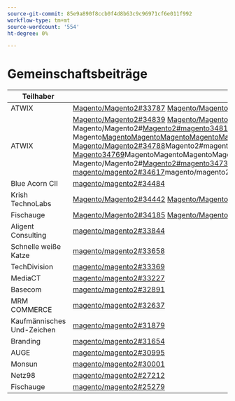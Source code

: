 ```yaml
---
source-git-commit: 85e9a890f8ccb0f4d8b63c9c96971cf6e011f992
workflow-type: tm+mt
source-wordcount: '554'
ht-degree: 0%

---
```

# Gemeinschaftsbeiträge

| Teilhaber | Pull-Anforderungen | Verwandte GitHub-Probleme |
| ------- | ------- | ------- |
| ATWIX | [Magento/Magento2#33787](https://github.com/magento/magento2/pull/33787) [Magento/Magento2#33662](https://github.com/magento/magento2/pull/33662)Magento/Magento2#33661[ ](https://github.com/magento/magento2/pull/33661)Magento/Magento2#33431[Magento/Magento2#](https://github.com/magento/magento2/pull/33431)Magento/Magento2#33218[](https://github.com/magento/magento2/pull/33232) 33214[ Magento/Magento2#](https://github.com/magento/magento2/pull/33218)32226[ Magento/Magento2#](https://github.com/magento/magento2/pull/33214)Magento/Magento 32139[](https://github.com/magento/magento2/pull/32226) 32133[ ](https://github.com/magento/magento2/pull/32139) 32117[ ](https://github.com/magento/magento2/pull/32133) 32112[ Magento/Magento zu Magento#](https://github.com/magento/magento2/pull/32117)MagentoMagentoMagento#[33232](https://github.com/magento/magento2/pull/32112) MagentoMagento | [Magento/Magento2#33689](https://github.com/magento/magento2/issues/33689) [Magento/Magento2#33635](https://github.com/magento/magento2/issues/33635) [Magento/Magento2#33556](https://github.com/magento/magento2/issues/33556) [Magento/Magento2#33806](https://github.com/magento/magento2/issues/33806)[ 32381](https://github.com/magento/magento2/issues/32381) Magento/Magento2#[Magento/Magento2#33786](https://github.com/magento/magento2/issues/33786)[ 33785](https://github.com/magento/magento2/issues/33785) Magento/Magento2#[Magento/Magento2#33784](https://github.com/magento/magento2/issues/33784)[Magento/Magento2#33775](https://github.com/magento/magento2/issues/33775) |
| ATWIX | [Magento/Magento2#34839](https://github.com/magento/magento2/pull/34839) [Magento/Magento2#34827](https://github.com/magento/magento2/pull/34827)Magento/Magento2#34821[ ](https://github.com/magento/magento2/pull/34821)Magento/Magento2#34820[Magento/Magento2#](https://github.com/magento/magento2/pull/34820)Magento/Magento2#34793[Magento/Magento2#](https://github.com/magento/magento2/pull/34819)Magento/Magento2#[Magento/Magento 34774](https://github.com/magento/magento2/pull/34793)Magento/Magento zu Magento#[MagentoMagentoMagento#](https://github.com/magento/magento2/pull/34788)MagentoMagento Magento/Magento2#[Magento2#magento34819](https://github.com/magento/magento2/pull/34781)magento/magento2#magentoMagentoMagentoMagento#2MagentoMagentoMagentoMagento#2MagentoMagentoMagentoMagentoMagento#2MagentoMagentoMagentoMagentoMagentoMagentoMagentoMagentoMagentoMagentoMagentoMagentoMagentoMagentoMagentoMagentoMagentoMagentoMagentoMagentoMagentoMagentoMagentoMagentoMagentoMagentoMagentoMagentoMagentoMagentoMagentoMagentoMagentoMagentoMagentoMagentoMagentoMagentoMagentoMagentoMagentoMagentoMagentoMagentoMagentoMagentoMagentoMagentoMagentoMagentoMagentoMagentoMagento Magento[MagentoMagentoMagentoMagentoMagentoMagentoMagento2#magentoMagento2#magentoMagentoMagento2#magentoMagento2#magentoMagentoMagentoMagentoMagento2#magentoMagentoMagentoMagentoMagentoMagentoMagento2#magentoMagentoMagentoMagentoMagentoMagento2 Magento/Magento2#34788](https://github.com/magento/magento2/pull/34774)Magento2#magento34781[magento/magento2#magentoMagentoMagentoMagento#2MagentoMagentoMagentoMagento#2MagentoMagentoMagentoMagentoMagento#2MagentoMagentoMagentoMagentoMagentoMagentoMagentoMagentoMagentoMagentoMagentoMagentoMagentoMagentoMagentoMagentoMagentoMagentoMagentoMagentoMagentoMagentoMagentoMagentoMagentoMagentoMagentoMagentoMagentoMagentoMagentoMagentoMagentoMagentoMagentoMagentoMagentoMagentoMagentoMagentoMagentoMagentoMagentoMagentoMagentoMagentoMagentoMagentoMagentoMagentoMagentoMagentoMagento Magento34769](https://github.com/magento/magento2/pull/34769)MagentoMagentoMagentoMagentoMagentoMagentoMagento2#magentoMagento2#magentoMagentoMagento2#magentoMagento2#magentoMagentoMagentoMagentoMagento2#magentoMagentoMagentoMagentoMagentoMagentoMagento2#magentoMagentoMagentoMagentoMagentoMagento2 Magento/Magento2#[Magento2#magento34737](https://github.com/magento/magento2/pull/34737)magento/magento2#magentoMagentoMagentoMagento#2MagentoMagentoMagentoMagento#2MagentoMagentoMagentoMagentoMagento#2MagentoMagentoMagentoMagentoMagentoMagentoMagentoMagentoMagentoMagentoMagentoMagentoMagentoMagentoMagentoMagentoMagentoMagentoMagentoMagentoMagentoMagentoMagentoMagentoMagentoMagentoMagentoMagentoMagentoMagentoMagentoMagentoMagentoMagentoMagentoMagentoMagentoMagentoMagentoMagentoMagentoMagentoMagentoMagentoMagentoMagentoMagentoMagentoMagentoMagentoMagentoMagentoMagento [magento/magento2#34617](https://github.com/magento/magento2/pull/34617)magento/magento2#[ 34522](https://github.com/magento/magento2/pull/34522) [ 34492](https://github.com/magento/magento2/pull/34492) [ 34491](https://github.com/magento/magento2/pull/34491) [ 34470](https://github.com/magento/magento2/pull/34470) [ 34419](https://github.com/magento/magento2/pull/34419) [ 34418](https://github.com/magento/magento2/pull/34418) [ 34410](https://github.com/magento/magento2/pull/34410) [ 34400](https://github.com/magento/magento2/pull/34400) [ 34346](https://github.com/magento/magento2/pull/34346) [ 34302](https://github.com/magento/magento2/pull/34302) [ 34298](https://github.com/magento/magento2/pull/34298) [ 34257](https://github.com/magento/magento2/pull/34257) [ 34256](https://github.com/magento/magento2/pull/34256) [ 34207](https://github.com/magento/magento2/pull/34207) [ 34152](https://github.com/magento/magento2/pull/34152) [ 34149](https://github.com/magento/magento2/pull/34149) [ 34128](https://github.com/magento/magento2/pull/34128) [ 34114](https://github.com/magento/magento2/pull/34114) [ 34113](https://github.com/magento/magento2/pull/34113) [ 34110](https://github.com/magento/magento2/pull/34110) [ 34099](https://github.com/magento/magento2/pull/34099) [ 34076](https://github.com/magento/magento2/pull/34076) [ 34075](https://github.com/magento/magento2/pull/34075) [ 34051](https://github.com/magento/magento2/pull/34051) [ 34022](https://github.com/magento/magento2/pull/34022) [ 33999](https://github.com/magento/magento2/pull/33999) [ 33787](https://github.com/magento/magento2/pull/33787) [ 33727](https://github.com/magento/magento2/pull/33727) [ 33683](https://github.com/magento/magento2/pull/33683) [ 33682](https://github.com/magento/magento2/pull/33682) [ 33662](https://github.com/magento/magento2/pull/33662) [ 33661](https://github.com/magento/magento2/pull/33661) [ 33571](https://github.com/magento/magento2/pull/33571) [ 33549](https://github.com/magento/magento2/pull/33549) [ 33547](https://github.com/magento/magento2/pull/33547) [ 33530](https://github.com/magento/magento2/pull/33530) [ 33454](https://github.com/magento/magento2/pull/33454) [ 33431](https://github.com/magento/magento2/pull/33431) [ 33232](https://github.com/magento/magento2/pull/33232) [ 33218](https://github.com/magento/magento2/pull/33218) [ 33214](https://github.com/magento/magento2/pull/33214) [ 33149](https://github.com/magento/magento2/pull/33149) [ 33124](https://github.com/magento/magento2/pull/33124) [ 33106](https://github.com/magento/magento2/pull/33106) [ 32999](https://github.com/magento/magento2/pull/32999) [ 32997](https://github.com/magento/magento2/pull/32997) [ 32986](https://github.com/magento/magento2/pull/32986) [ 32877](https://github.com/magento/magento2/pull/32877) [ 32792](https://github.com/magento/magento2/pull/32792) [ 32771](https://github.com/magento/magento2/pull/32771) [ 32282](https://github.com/magento/magento2/pull/32282) [ 32226](https://github.com/magento/magento2/pull/32226) [ 32139](https://github.com/magento/magento2/pull/32139) [ 32133](https://github.com/magento/magento2/pull/32133) [ 32117](https://github.com/magento/magento2/pull/32117) [ 32112](https://github.com/magento/magento2/pull/32112) [ 31963](https://github.com/magento/magento2/pull/31963) [ 31894](https://github.com/magento/magento2/pull/31894) [ 31877](https://github.com/magento/magento2/pull/31877) [ 31785](https://github.com/magento/magento2/pull/31785) [ 31774](https://github.com/magento/magento2/pull/31774) [ 31100](https://github.com/magento/magento2/pull/31100) [ 30803](https://github.com/magento/magento2/pull/30803) [ 30562](https://github.com/magento/magento2/pull/30562) [ 30526](https://github.com/magento/magento2/pull/30526) | [Magento/Magento2#34579](https://github.com/magento/magento2/issues/34579) [Magento/Magento2#34490](https://github.com/magento/magento2/issues/34490)Magento/Magento2#34422[ ](https://github.com/magento/magento2/issues/34422)Magento/Magento2#34510[Magento/Magento2#](https://github.com/magento/magento2/issues/34510)Magento/Magento2#34511[Magento/Magento2#](https://github.com/magento/magento2/issues/34414)Magento/Magento2#[Magento/Magento 34317](https://github.com/magento/magento2/issues/34511)Magento/Magento zu Magento#[MagentoMagentoMagento#](https://github.com/magento/magento2/issues/34435)MagentoMagento Magento/Magento2#[Magento2#magento34414](https://github.com/magento/magento2/issues/34512)magento/magento2#magentoMagentoMagentoMagento#2MagentoMagentoMagentoMagento#2MagentoMagentoMagentoMagentoMagento#2MagentoMagentoMagentoMagentoMagentoMagentoMagentoMagentoMagentoMagentoMagentoMagentoMagentoMagentoMagentoMagentoMagentoMagentoMagentoMagentoMagentoMagentoMagentoMagentoMagentoMagentoMagentoMagentoMagentoMagentoMagentoMagentoMagentoMagentoMagentoMagentoMagentoMagentoMagentoMagentoMagentoMagentoMagentoMagentoMagentoMagentoMagentoMagentoMagentoMagentoMagentoMagentoMagento Magento/DevDocs#9248[magento/magento2#magento/magento2#magentoMagentoMagentoMagentoMagento2#magentoMagentoMagento2MagentoMagentoMagentoMagentoMagentoMagentoMagentoMagentoMagentoMagentoMagentoMagentoMagentoMagento2234435](https://github.com/magento/magento2/issues/34317)MagentoMagentoMagentoMagento22MagentoMagentoMagento2MagentoMagentoMagentoMagento2Magento2MagentoMagentoMagentoMagentoMagentoMagento2MagentoMagentoMagento22MagentoMagentoMagentoMagentoMagentoMagentoMagentoMagentoMagentoMagentoMagentoMagento2MagentoMagentoMagentoMagen34512[magento/magento2#32948](https://github.com/magento/magento2/issues/32948)magento/magento2#[ 26254](https://github.com/magento/magento2/issues/26254) [ 34316](https://github.com/magento/magento2/issues/34316) [ 34314](https://github.com/magento/magento2/issues/34314) [ 34313](https://github.com/magento/magento2/issues/34313) [ 34312](https://github.com/magento/magento2/issues/34312) [ 34311](https://github.com/magento/magento2/issues/34311) [ 34315](https://github.com/magento/magento2/issues/34315) [ 33747](https://github.com/magento/magento2/issues/33747) [ 33589](https://github.com/magento/magento2/issues/33589) [ 33689](https://github.com/magento/magento2/issues/33689) [ 33531](https://github.com/magento/magento2/issues/33531) [ 33635](https://github.com/magento/magento2/issues/33635) [ 33556](https://github.com/magento/magento2/issues/33556) [ 33806](https://github.com/magento/magento2/issues/33806) [ 32615](https://github.com/magento/magento2/issues/32615) [ ](https://github.com/magento/devdocs/issues/9248) [ 32991](https://github.com/magento/magento2/issues/32991) [ 32821](https://github.com/magento/magento2/issues/32821) [ 33788](https://github.com/magento/magento2/issues/33788) [ 32381](https://github.com/magento/magento2/issues/32381) [ 33786](https://github.com/magento/magento2/issues/33786) [ 33785](https://github.com/magento/magento2/issues/33785) [ 33784](https://github.com/magento/magento2/issues/33784) [ 33775](https://github.com/magento/magento2/issues/33775) [ 33783](https://github.com/magento/magento2/issues/33783) [ 30828](https://github.com/magento/magento2/issues/30828) [ 33774](https://github.com/magento/magento2/issues/33774) [ 33773](https://github.com/magento/magento2/issues/33773) |
| Blue Acorn CII | [magento/magento2#34484](https://github.com/magento/magento2/pull/34484) |  |
| Krish TechnoLabs | [Magento/Magento2#34442](https://github.com/magento/magento2/pull/34442) [Magento/Magento2#34423](https://github.com/magento/magento2/pull/34423) [Magento/Magento2#34171](https://github.com/magento/magento2/pull/34171) [Magento/Magento2#34157](https://github.com/magento/magento2/pull/34157) |  |
| Fischauge | [Magento/Magento2#34185](https://github.com/magento/magento2/pull/34185) [Magento/Magento2#32720](https://github.com/magento/magento2/pull/32720) [Magento/Magento2#25279](https://github.com/magento/magento2/pull/25279) | [Magento/Magento2#34513](https://github.com/magento/magento2/issues/34513) [Magento/Magento2#34356](https://github.com/magento/magento2/issues/34356) [Magento/Magento2#29647](https://github.com/magento/magento2/issues/29647) [Magento/Magento2#30241](https://github.com/magento/magento2/issues/30241) |
| Aligent Consulting | [magento/magento2#33844](https://github.com/magento/magento2/pull/33844) |  |
| Schnelle weiße Katze | [magento/magento2#33658](https://github.com/magento/magento2/pull/33658) | [magento/magento2#33839](https://github.com/magento/magento2/issues/33839) |
| TechDivision | [magento/magento2#33369](https://github.com/magento/magento2/pull/33369) | [magento/magento2#34451](https://github.com/magento/magento2/issues/34451) |
| MediaCT | [magento/magento2#33227](https://github.com/magento/magento2/pull/33227) | [magento/magento2#33984](https://github.com/magento/magento2/issues/33984) |
| Basecom | [magento/magento2#32891](https://github.com/magento/magento2/pull/32891) | [magento/magento2#32885](https://github.com/magento/magento2/issues/32885) |
| MRM COMMERCE | [magento/magento2#32637](https://github.com/magento/magento2/pull/32637) | [magento/magento2#32636](https://github.com/magento/magento2/issues/32636) |
| Kaufmännisches Und-Zeichen | [magento/magento2#31879](https://github.com/magento/magento2/pull/31879) | [maritos/magento2-performance-fixes#4](https://github.com/maritos/magento2-performance-fixes/issues/4) |
| Branding | [magento/magento2#31654](https://github.com/magento/magento2/pull/31654) | [magento/magento2#30948](https://github.com/magento/magento2/issues/30948) |
| AUGE | [magento/magento2#30995](https://github.com/magento/magento2/pull/30995) | [Magento/Magento2#31019](https://github.com/magento/magento2/issues/31019) [Magento/Magento2#32625](https://github.com/magento/magento2/issues/32625) [Magento/Magento2#33696](https://github.com/magento/magento2/issues/33696) |
| Monsun | [magento/magento2#30001](https://github.com/magento/magento2/pull/30001) | [Magento/Magento-Semver#50](https://github.com/magento/magento-semver/issues/50) |
| Netz98 | [magento/magento2#27212](https://github.com/magento/magento2/pull/27212) | [magento/magento2#29609](https://github.com/magento/magento2/issues/29609) |
| Fischauge | [magento/magento2#25279](https://github.com/magento/magento2/pull/25279) | [Magento/Magento2#29647](https://github.com/magento/magento2/issues/29647) [Magento/Magento2#30241](https://github.com/magento/magento2/issues/30241) |
